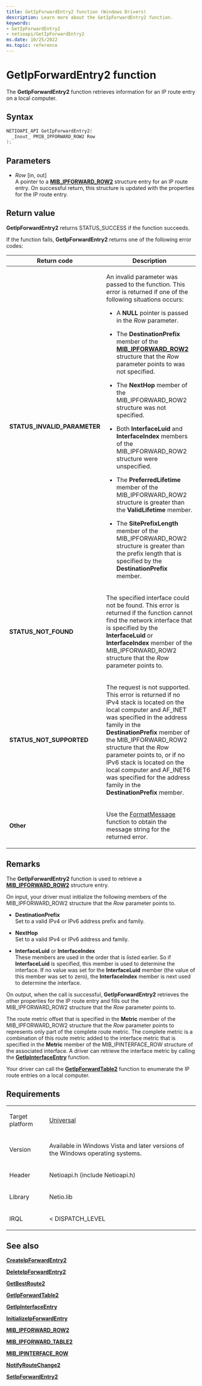 ```yaml
---
title: GetIpForwardEntry2 function (Windows Drivers)
description: Learn more about the GetIpForwardEntry2 function.
keywords:
- GetIpForwardEntry2
- netioapi/GetIpForwardEntry2
ms.date: 10/25/2022
ms.topic: reference
---
```


# GetIpForwardEntry2 function

The **GetIpForwardEntry2** function retrieves information for an IP route entry on a local computer.

## Syntax

``` c++
NETIOAPI_API GetIpForwardEntry2(
  _Inout_ PMIB_IPFORWARD_ROW2 Row
);
```

## Parameters

- *Row* \[in, out\]  
   A pointer to a [**MIB\_IPFORWARD\_ROW2**](mib-ipforward-row2.md) structure entry for an IP route entry. On successful return, this structure is updated with the properties for the IP route entry.

## Return value

**GetIpForwardEntry2** returns STATUS\_SUCCESS if the function succeeds.

If the function fails, **GetIpForwardEntry2** returns one of the following error codes:

<table>
<thead>
<tr class="header">
<th>Return code</th>
<th>Description</th>
</tr>
</thead>
<tbody>
<tr class="odd">
<td><strong>STATUS_INVALID_PARAMETER</strong></td>
<td><p>An invalid parameter was passed to the function. This error is returned if one of the following situations occurs:</p>
<ul>
<li><p>A <strong>NULL</strong> pointer is passed in the <em>Row</em> parameter.</p></li>
<li><p>The <strong>DestinationPrefix</strong> member of the <a href="mib-ipforward-row2.md"><strong>MIB_IPFORWARD_ROW2</strong></a> structure that the <em>Row</em> parameter points to was not specified.</p></li>
<li><p>The <strong>NextHop</strong> member of the MIB_IPFORWARD_ROW2 structure was not specified.</p></li>
<li><p>Both <strong>InterfaceLuid</strong> and <strong>InterfaceIndex</strong> members of the MIB_IPFORWARD_ROW2 structure were unspecified.</p></li>
<li><p>The <strong>PreferredLifetime</strong> member of the MIB_IPFORWARD_ROW2 structure is greater than the <strong>ValidLifetime</strong> member.</p></li>
<li><p>The <strong>SitePrefixLength</strong> member of the MIB_IPFORWARD_ROW2 structure is greater than the prefix length that is specified by the <strong>DestinationPrefix</strong> member.</p></li>
</ul></td>
</tr>
<tr class="even">
<td><strong>STATUS_NOT_FOUND</strong></td>
<td><p>The specified interface could not be found. This error is returned if the function cannot find the network interface that is specified by the <strong>InterfaceLuid</strong> or <strong>InterfaceIndex</strong> member of the MIB_IPFORWARD_ROW2 structure that the <em>Row</em> parameter points to.</p></td>
</tr>
<tr class="odd">
<td><strong>STATUS_NOT_SUPPORTED</strong></td>
<td><p>The request is not supported. This error is returned if no IPv4 stack is located on the local computer and AF_INET was specified in the address family in the <strong>DestinationPrefix</strong> member of the MIB_IPFORWARD_ROW2 structure that the <em>Row</em> parameter points to, or if no IPv6 stack is located on the local computer and AF_INET6 was specified for the address family in the <strong>DestinationPrefix</strong> member.</p></td>
</tr>
<tr class="even">
<td><strong>Other</strong></td>
<td><p>Use the <a href="/windows/win32/api/winbase/nf-winbase-formatmessage">FormatMessage</a> function to obtain the message string for the returned error.</p></td>
</tr>
</tbody>
</table>

## Remarks

The **GetIpForwardEntry2** function is used to retrieve a [**MIB\_IPFORWARD\_ROW2**](mib-ipforward-row2.md) structure entry.

On input, your driver must initialize the following members of the MIB\_IPFORWARD\_ROW2 structure that the *Row* parameter points to.

- **DestinationPrefix**  
   Set to a valid IPv4 or IPv6 address prefix and family.

- **NextHop**  
   Set to a valid IPv4 or IPv6 address and family.

- **InterfaceLuid** or **InterfaceIndex**  
   These members are used in the order that is listed earlier. So if **InterfaceLuid** is specified, this member is used to determine the interface. If no value was set for the **InterfaceLuid** member (the value of this member was set to zero), the **InterfaceIndex** member is next used to determine the interface.

On output, when the call is successful, **GetIpForwardEntry2** retrieves the other properties for the IP route entry and fills out the MIB\_IPFORWARD\_ROW2 structure that the *Row* parameter points to.

The route metric offset that is specified in the **Metric** member of the MIB\_IPFORWARD\_ROW2 structure that the *Row* parameter points to represents only part of the complete route metric. The complete metric is a combination of this route metric added to the interface metric that is specified in the **Metric** member of the MIB\_IPINTERFACE\_ROW structure of the associated interface. A driver can retrieve the interface metric by calling the [**GetIpInterfaceEntry**](getipinterfaceentry.md) function.

Your driver can call the [**GetIpForwardTable2**](getipforwardtable2.md) function to enumerate the IP route entries on a local computer.

## Requirements

<table>
<tbody>
<tr class="odd">
<td><p>Target platform</p></td>
<td><a href="/windows-hardware/drivers/develop/target-platforms">Universal</a></td>
</tr>
<tr class="even">
<td><p>Version</p></td>
<td><p>Available in Windows Vista and later versions of the Windows operating systems.</p></td>
</tr>
<tr class="odd">
<td><p>Header</p></td>
<td>Netioapi.h (include Netioapi.h)</td>
</tr>
<tr class="even">
<td><p>Library</p></td>
<td>Netio.lib</td>
</tr>
<tr class="odd">
<td><p>IRQL</p></td>
<td><p>&lt; DISPATCH_LEVEL</p></td>
</tr>
</tbody>
</table>

## See also

[**CreateIpForwardEntry2**](createipforwardentry2.md)

[**DeleteIpForwardEntry2**](deleteipforwardentry2.md)

[**GetBestRoute2**](getbestroute2.md)

[**GetIpForwardTable2**](getipforwardtable2.md)

[**GetIpInterfaceEntry**](getipinterfaceentry.md)

[**InitializeIpForwardEntry**](initializeipforwardentry.md)

[**MIB\_IPFORWARD\_ROW2**](mib-ipforward-row2.md)

[**MIB\_IPFORWARD\_TABLE2**](mib-ipforward-table2.md)

[**MIB\_IPINTERFACE\_ROW**](mib-ipinterface-row.md)

[**NotifyRouteChange2**](notifyroutechange2.md)

[**SetIpForwardEntry2**](setipforwardentry2.md)
